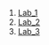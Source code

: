 1. [Lab_1](https://github.com/m-marinka/ik-31-makar/tree/master/Lab_1)
2. [Lab_2](https://github.com/m-marinka/ik-31-makar/tree/master/lab_2) 
3. [Lab_3](https://github.com/m-marinka/ik-31-makar/tree/master/Lab_3)
